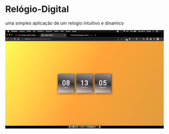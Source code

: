 # Relógio-Digital 
<p>uma simples aplicação de um relogio intuitivo e dinamico</p>
<img src="https://github.com/VictorWeb123/VictorWeb123/blob/main/images/relogio-digital/relogio.png">